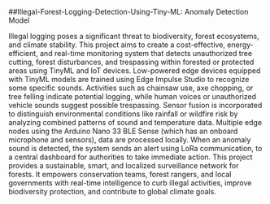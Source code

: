 ##Illegal-Forest-Logging-Detection-Using-Tiny-ML: Anomaly Detection Model

Illegal logging poses a significant threat to biodiversity, forest ecosystems, and climate stability. This project aims to create a cost-effective, energy-efficient, and real-time monitoring system that detects unauthorized tree cutting, forest disturbances, and trespassing within forested or protected areas using TinyML and IoT devices. Low-powered edge devices equipped with TinyML models are trained using Edge Impulse Studio to recognize some specific sounds. Activities such as chainsaw use, axe chopping, or tree felling indicate potential logging, while human voices or unauthorized vehicle sounds suggest possible trespassing. Sensor fusion is incorporated to distinguish environmental conditions like rainfall or wildfire risk by analyzing combined patterns of sound and temperature data. Multiple edge nodes using the Arduino Nano 33 BLE Sense (which has an onboard microphone and sensors), data are processed locally. When an anomaly sound is detected, the system sends an alert using LoRa communication, to a central dashboard for authorities to take immediate action. This project provides a sustainable, smart, and localized surveillance network for forests. It empowers conservation teams, forest rangers, and local governments with real-time intelligence to curb illegal activities, improve biodiversity protection, and contribute to global climate goals.

